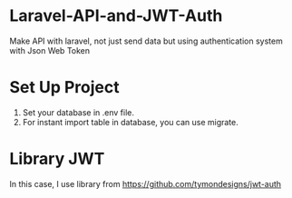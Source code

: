 # Laravel-API-and-JWT-Auth
Make API with laravel, not just send data but using authentication system with Json Web Token

# Set Up Project
1. Set your database in .env file.
2. For instant import table in database, you can use migrate.

# Library JWT
In this case, I use library from https://github.com/tymondesigns/jwt-auth
